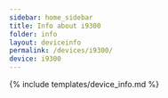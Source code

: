 ```yaml
---
sidebar: home_sidebar
title: Info about i9300
folder: info
layout: deviceinfo
permalink: /devices/i9300/
device: i9300
---
```

{% include templates/device_info.md %}
